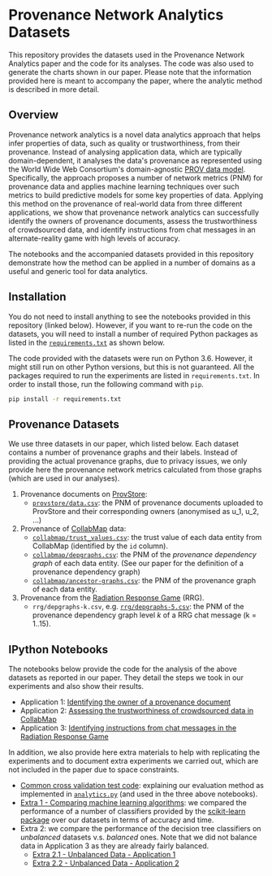 # Provenance Network Analytics Datasets

This repository provides the datasets used in the Provenance Network Analytics
paper and the code for its analyses. The code was also used to generate the
charts shown in our paper. Please note that the information provided here is
meant to accompany the paper, where the analytic method is described in more
detail.

## Overview

Provenance network analytics is a novel data analytics approach that helps infer
properties of data, such as quality or trustworthiness, from their provenance.
Instead of analysing application data, which are typically domain-dependent, it
analyses the data's provenance as represented using the World Wide Web
Consortium's domain-agnostic [PROV data model](https://www.w3.org/TR/prov-dm/).
Specifically, the approach proposes a number of network metrics (PNM) for
provenance data and applies machine learning techniques over such metrics to
build predictive models for some key properties of data. Applying this method on
the provenance of real-world data from three different applications, we show
that provenance network analytics can successfully identify the owners of
provenance documents, assess the trustworthiness of crowdsourced data, and
identify instructions from chat messages in an alternate-reality game with high
levels of accuracy.

The notebooks and the accompanied datasets provided in this repository
demonstrate how the method can be applied in a number of domains as a useful and
generic tool for data analytics.

## Installation

You do not need to install anything to see the notebooks provided in this repository (linked below). However, if you want to re-run the code on the datasets, you will need to install a number of required Python packages as listed in the [`requirements.txt`](requirements.txt) as shown below.

The code provided with the datasets were run on Python 3.6. However, it might still run on other Python versions, but this is not guaranteed. All the packages required to run the experiments are listed in `requirements.txt`. In order to install those, run the following command with `pip`.
```bash
pip install -r requirements.txt
```

## Provenance Datasets

We use three datasets in our paper, which listed below. Each dataset contains a
number of provenance graphs and their labels. Instead of providing the actual
provenance graphs, due to privacy issues, we only provide here the provenance
network metrics calculated from those graphs (which are used in our analyses).

1. Provenance documents on [ProvStore](https://provenance.ecs.soton.ac.uk/store/):
    - [`provstore/data.csv`](provstore/data.csv): the PNM of provenance documents uploaded to ProvStore and their corresponding owners (anonymised as u_1, u_2, ...)
2. Provenance of [CollabMap](https://collabmap.org/) data:
    - [`collabmap/trust_values.csv`](collabmap/trust_values.csv): the trust value of each data entity from CollabMap (identified by the `id` column).
    - [`collabmap/depgraphs.csv`](collabmap/depgraphs.csv): the PNM of the _provenance dependency graph_ of each data entity. (See our paper for the definition of a provenance dependency graph)
    - [`collabmap/ancestor-graphs.csv`](collabmap/ancestor-graphs.csv): the PNM of the provenance graph of each data entity.
3. Provenance from the [Radiation Response Game](https://dx.doi.org/10.1007/978-3-319-06498-7_4) (RRG).
    - `rrg/depgraphs-k.csv`, e.g. [`rrg/depgraphs-5.csv`](rrg/depgraphs-5.csv): the PNM of the provenance dependency graph level _k_ of a RRG chat message (k = 1..15).


## IPython Notebooks

The notebooks below provide the code for the analysis of the above datasets as reported in our paper. They detail the steps we took in our experiments and also show their results.

- Application 1: [Identifying the owner of a provenance document](Application%201%20-%20ProvStore%20Documents.ipynb)
- Application 2: [Assessing the trustworthiness of crowdsourced data in CollabMap](Application%202%20-%20CollabMap%20Data%20Quality.ipynb)
- Application 3: [Identifying instructions from chat messages in the Radiation Response Game](Application%203%20-%20RRG%20Messages.ipynb)

In addition, we also provide here extra materials to help with replicating the
experiments and to document extra experiments we carried out, which are not
included in the paper due to space constraints.

- [Common cross validation test code](Cross%20Validation%20Code.ipynb): explaining our evaluation method as implemented in [`analytics.py`](analytics.py) (and used in the three above notebooks).
- [Extra 1 - Comparing machine learning algorithms](Extra%201%20-%20Comparing%20ML%20algorithms.ipynb): we compared the performance of a number of classifiers provided by the [scikit-learn package](http://scikit-learn.org/stable/) over our datasets in terms of accuracy and time.
- Extra 2: we compare the performance of the decision tree classifiers on
_unbalanced_ datasets v.s. _balanced_ ones. Note that we did not balance data
in Application 3 as they are already fairly balanced.
    + [Extra 2.1 - Unbalanced Data - Application 1](Extra%202.1%20-%20Unbalanced%20Data%20-%20Application%201.ipynb)
    + [Extra 2.2 - Unbalanced Data - Application 2](Extra%202.2%20-%20Unbalanced%20Data%20-%20Application%202.ipynb)
